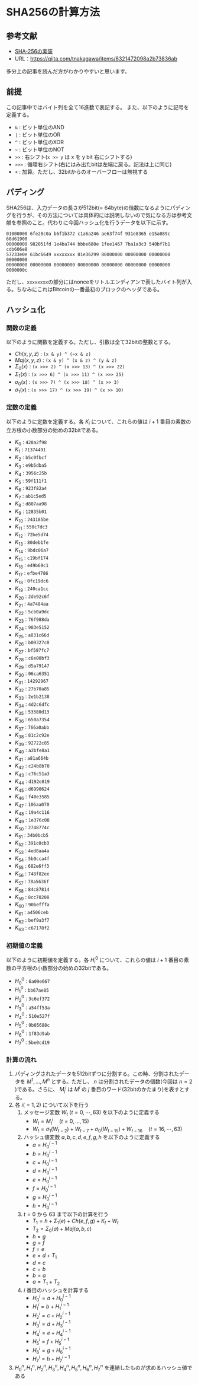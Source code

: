 # SHA256の計算方法

## 参考文献

- [SHA-256の実装](https://qiita.com/tnakagawa/items/6321472098a2b73836ab)
- URL：https://qiita.com/tnakagawa/items/6321472098a2b73836ab

多分上の記事を読んだ方がわかりやすいと思います。

## 前提

この記事中ではバイト列を全て16進数で表記する。
また、以下のように記号を定義する。

- `&` : ビット単位のAND
- `|` : ビット単位のOR
- `^` : ビット単位のXOR
- `~` : ビット単位のNOT
- `>>` : 右シフト(`x >> y` は x を y bit 右にシフトする)
- `>>>` : 循環右シフト(右にはみ出たbitは左端に戻る。記法は上に同じ)
- `+` : 加算。ただし、32bitからのオーバーフローは無視する

## パディング

SHA256は、入力データの長さが512bit(= 64byte)の倍数になるようにパディングを行うが、その方法については具体的には説明しないので気になる方は参考文献を参照のこと。代わりに今回ハッシュ化を行うデータを以下に示す。

```
01000000 6fe28c0a b6f1b372 c1a6a246 ae63f74f 931e8365 e15a089c 68d61900
00000000 982051fd 1e4ba744 bbbe680e 1fee1467 7ba1a3c3 540bf7b1 cdb606e8
57233e0e 61bc6649 xxxxxxxx 01e36299 80000000 00000000 00000000 00000000
00000000 00000000 00000000 00000000 00000000 00000000 00000000 0000000c
```

ただし、`xxxxxxxx`の部分にはnonceをリトルエンディアンで表したバイト列が入る。ちなみにこれはBitcoinの一番最初のブロックのヘッダである。

## ハッシュ化

### 関数の定義

以下のように関数を定義する。ただし、引数は全て32bitの整数とする。

- $Ch(x, y, z)$ : `(x & y) ^ (~x & z)`
- $Maj(x, y, z)$ : `(x & y) ^ (x & z) ^ (y & z)`
- $Σ_0(x)$ : `(x >>> 2) ^ (x >>> 13) ^ (x >>> 22)`
- $Σ_1(x)$ : `(x >>> 6) ^ (x >>> 11) ^ (x >>> 25)`
- $σ_0(x)$ : `(x >>> 7) ^ (x >>> 18) ^ (x >> 3)`
- $σ_1(x)$ : `(x >>> 17) ^ (x >>> 19) ^ (x >> 10)`

### 定数の定義

以下のように定数を定義する。各 $K_i$ について、これらの値は $i+1$ 番目の素数の立方根の小数部分の始めの32bitである。

- $K_0$ : `428a2f98`
- $K_1$ : `71374491`
- $K_2$ : `b5c0fbcf`
- $K_3$ : `e9b5dba5`
- $K_4$ : `3956c25b`
- $K_5$ : `59f111f1`
- $K_6$ : `923f82a4`
- $K_7$ : `ab1c5ed5`
- $K_8$ : `d807aa98`
- $K_9$ : `12835b01`
- $K_{10}$ : `243185be`
- $K_{11}$ : `550c7dc3`
- $K_{12}$ : `72be5d74`
- $K_{13}$ : `80deb1fe`
- $K_{14}$ : `9bdc06a7`
- $K_{15}$ : `c19bf174`
- $K_{16}$ : `e49b69c1`
- $K_{17}$ : `efbe4786`
- $K_{18}$ : `0fc19dc6`
- $K_{19}$ : `240ca1cc`
- $K_{20}$ : `2de92c6f`
- $K_{21}$ : `4a7484aa`
- $K_{22}$ : `5cb0a9dc`
- $K_{23}$ : `76f988da`
- $K_{24}$ : `983e5152`
- $K_{25}$ : `a831c66d`
- $K_{26}$ : `b00327c8`
- $K_{27}$ : `bf597fc7`
- $K_{28}$ : `c6e00bf3`
- $K_{29}$ : `d5a79147`
- $K_{30}$ : `06ca6351`
- $K_{31}$ : `14292967`
- $K_{32}$ : `27b70a85`
- $K_{33}$ : `2e1b2138`
- $K_{34}$ : `4d2c6dfc`
- $K_{35}$ : `53380d13`
- $K_{36}$ : `650a7354`
- $K_{37}$ : `766a0abb`
- $K_{38}$ : `81c2c92e`
- $K_{39}$ : `92722c85`
- $K_{40}$ : `a2bfe8a1`
- $K_{41}$ : `a81a664b`
- $K_{42}$ : `c24b8b70`
- $K_{43}$ : `c76c51a3`
- $K_{44}$ : `d192e819`
- $K_{45}$ : `d6990624`
- $K_{46}$ : `f40e3585`
- $K_{47}$ : `106aa070`
- $K_{48}$ : `19a4c116`
- $K_{49}$ : `1e376c08`
- $K_{50}$ : `2748774c`
- $K_{51}$ : `34b0bcb5`
- $K_{52}$ : `391c0cb3`
- $K_{53}$ : `4ed8aa4a`
- $K_{54}$ : `5b9cca4f`
- $K_{55}$ : `682e6ff3`
- $K_{56}$ : `748f82ee`
- $K_{57}$ : `78a5636f`
- $K_{58}$ : `84c87814`
- $K_{59}$ : `8cc70208`
- $K_{60}$ : `90befffa`
- $K_{61}$ : `a4506ceb`
- $K_{62}$ : `bef9a3f7`
- $K_{63}$ : `c67178f2`

### 初期値の定義

以下のように初期値を定義する。各 $H^0_i$ について、これらの値は $i+1$ 番目の素数の平方根の小数部分の始めの32bitである。

- $H^0_0$ : `6a09e667`
- $H^0_1$ : `bb67ae85`
- $H^0_2$ : `3c6ef372`
- $H^0_3$ : `a54ff53a`
- $H^0_4$ : `510e527f`
- $H^0_5$ : `9b05688c`
- $H^0_6$ : `1f83d9ab`
- $H^0_7$ : `5be0cd19`

### 計算の流れ

1. パディングされたデータを512bitずつに分割する。この時、分割されたデータを $M^1,\ldots, M^n$ とする。ただし、 $n$ は分割されたデータの個数(今回は $n = 2$ )である。さらに、 $M^i_j$ は $M^i$ の $j$ 番目のワード(32bitのかたまり)を表すとする。
1. 各 $i (= 1,2)$ について以下を行う
   1. メッセージ変数 $W_t\ (t=0,\cdots,63)$ を以下のように定義する
      - $W_t = M^i_t \quad (t=0,...,15)$
      - $W_t = σ_1(W_{t-2}) + W_{t-7} + σ_0(W_{t-15}) + W_{t-16} \quad (t=16,\cdots,63)$
    2. ハッシュ値変数 $a, b, c, d, e, f, g, h$ を以下のように定義する
       - $a = H^{i-1}_0$
       - $b = H^{i-1}_0$
       - $c = H^{i-1}_0$
       - $d = H^{i-1}_0$
       - $e = H^{i-1}_0$
       - $f = H^{i-1}_0$
       - $g = H^{i-1}_0$
       - $h = H^{i-1}_0$
    3. $t=0$ から $63$ まで以下の計算を行う
       - $T_1 = h + Σ_1(e) + Ch(e, f, g) + K_t + W_t$
       - $T_2 = Σ_0(a) + Maj(a, b, c)$
       - $h = g$
       - $g = f$
       - $f = e$
       - $e = d + T_1$
       - $d = c$
       - $c = b$
       - $b = a$
       - $a = T_1 + T_2$
    4. $i$ 番目のハッシュを計算する
       - $H^i_0 = a + H^{i-1}_0$
       - $H^i_1 = b + H^{i-1}_1$
       - $H^i_2 = c + H^{i-1}_2$
       - $H^i_3 = d + H^{i-1}_3$
       - $H^i_4 = e + H^{i-1}_4$
       - $H^i_5 = f + H^{i-1}_5$
       - $H^i_6 = g + H^{i-1}_6$
       - $H^i_7 = h + H^{i-1}_7$
1. $H^n_0, H^n_1, H^n_2, H^n_3, H^n_4, H^n_5, H^n_6, H^n_7$ を連結したものが求めるハッシュ値である
